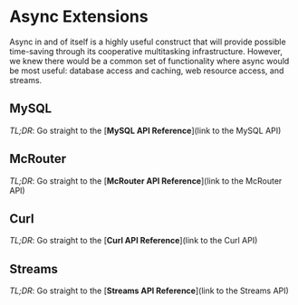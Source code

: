 # Async Extensions

Async in and of itself is a highly useful construct that will provide possible time-saving through its cooperative multitasking infrastructure. However, we knew there would be a common set of functionality where async would be most useful: database access and caching, web resource access, and streams.

## MySQL

*TL;DR*: Go straight to the [**MySQL API Reference**](link to the MySQL API)

## McRouter

*TL;DR*: Go straight to the [**McRouter API Reference**](link to the McRouter API)

## Curl

*TL;DR*: Go straight to the [**Curl API Reference**](link to the Curl API)

## Streams  

*TL;DR*: Go straight to the [**Streams API Reference**](link to the Streams API)
